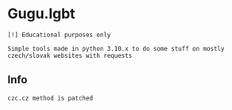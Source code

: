 # Gugu.lgbt
```
[!] Educational purposes only

Simple tools made in python 3.10.x to do some stuff on mostly czech/slovak websites with requests
```

## Info
```
czc.cz method is patched
```

